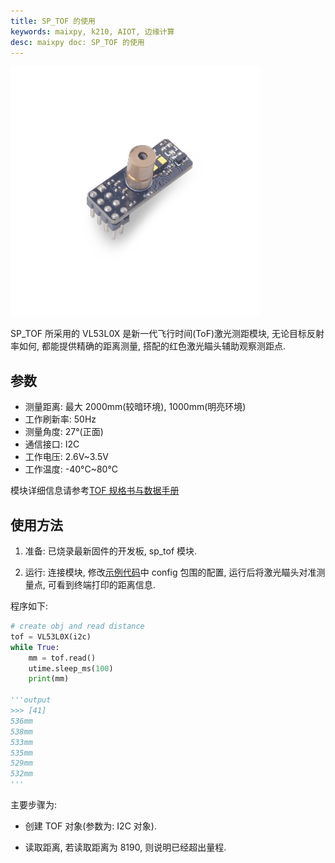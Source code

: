 ```yaml
---
title: SP_TOF 的使用
keywords: maixpy, k210, AIOT, 边缘计算
desc: maixpy doc: SP_TOF 的使用
---
```



<img src="../../../assets/hardware/module_spmod/sp_tof.png"/>

SP_TOF 所采用的 VL53L0X 是新一代飞行时间(ToF)激光测距模块, 无论目标反射率如何, 都能提供精确的距离测量, 搭配的红色激光瞄头辅助观察测距点.

## 参数

* 测量距离: 最大 2000mm(较暗环境), 1000mm(明亮环境)
* 工作刷新率: 50Hz
* 测量角度: 27°(正面)
* 通信接口: I2C
* 工作电压: 2.6V~3.5V
* 工作温度: -40°C~80°C

模块详细信息请参考[TOF 规格书与数据手册](https://api.dl.sipeed.com/fileList/MAIX/HDK/Spmod_EN/SP-ToF(1P)%20Datasheet%20V1.0.pdf)

## 使用方法

1. 准备: 已烧录最新固件的开发板, sp_tof 模块.

2. 运行: 连接模块, 修改[示例代码](https://github.com/sipeed/MaixPy_scripts/tree/master/modules/spmod/sp_tof)中 config 包围的配置, 运行后将激光瞄头对准测量点, 可看到终端打印的距离信息.

程序如下:

```python
# create obj and read distance
tof = VL53L0X(i2c)
while True:
    mm = tof.read()
    utime.sleep_ms(100)
    print(mm)

'''output
>>> [41]
536mm
538mm
533mm
535mm
529mm
532mm
'''
```

主要步骤为:

* 创建 TOF 对象(参数为: I2C 对象).

* 读取距离, 若读取距离为 8190, 则说明已经超出量程.
